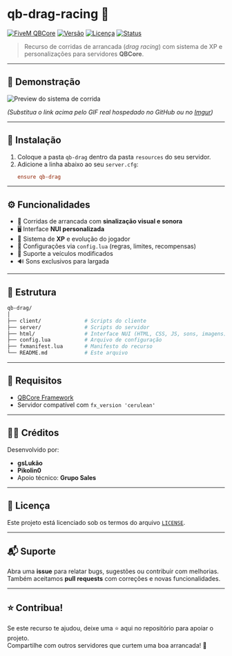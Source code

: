 
# qb-drag-racing 🏁

[![FiveM QBCore](https://img.shields.io/badge/FiveM-QBCore-blueviolet?style=flat-square)](https://github.com/qbcore-framework)
[![Versão](https://img.shields.io/badge/versão-2.7.1-green?style=flat-square)]()
[![Licença](https://img.shields.io/github/license/seu-usuario/qb-drag?style=flat-square)]()
[![Status](https://img.shields.io/badge/status-ativo-success?style=flat-square)]()

> Recurso de corridas de arrancada (_drag racing_) com sistema de XP e personalizações para servidores **QBCore**.

---

## 🎥 Demonstração

![Preview do sistema de corrida](https://github.com/SEU_USUARIO/qb-drag/assets/0000000/preview.gif)

*(Substitua o link acima pelo GIF real hospedado no GitHub ou no [Imgur](https://imgur.com/))*

---

## 🚀 Instalação

1. Coloque a pasta `qb-drag` dentro da pasta `resources` do seu servidor.
2. Adicione a linha abaixo ao seu `server.cfg`:
   ```cfg
   ensure qb-drag
   ```

---

## ⚙️ Funcionalidades

- 🚦 Corridas de arrancada com **sinalização visual e sonora**
- 🖥️ Interface **NUI personalizada**
- 🎯 Sistema de **XP** e evolução do jogador
- 🔧 Configurações via `config.lua` (regras, limites, recompensas)
- 🚗 Suporte a veículos modificados
- 🔊 Sons exclusivos para largada

---

## 📁 Estrutura

```bash
qb-drag/
│
├── client/              # Scripts do cliente
├── server/              # Scripts do servidor
├── html/                # Interface NUI (HTML, CSS, JS, sons, imagens)
├── config.lua           # Arquivo de configuração
├── fxmanifest.lua       # Manifesto do recurso
└── README.md            # Este arquivo
```

---

## 🧩 Requisitos

- [QBCore Framework](https://github.com/qbcore-framework/qb-core)
- Servidor compatível com `fx_version 'cerulean'`

---

## 👨‍💻 Créditos

Desenvolvido por:

- **gsLukão**
- **Pikolin0**
- Apoio técnico: **Grupo Sales**

---

## 📜 Licença

Este projeto está licenciado sob os termos do arquivo [`LICENSE`](LICENSE).

---

## 📬 Suporte

Abra uma **issue** para relatar bugs, sugestões ou contribuir com melhorias.  
Também aceitamos **pull requests** com correções e novas funcionalidades.

---

## ⭐ Contribua!

Se este recurso te ajudou, deixe uma ⭐ aqui no repositório para apoiar o projeto.  
Compartilhe com outros servidores que curtem uma boa arrancada! 💨
